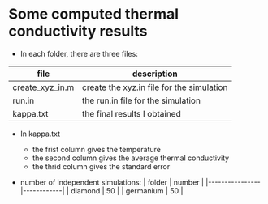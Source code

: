 # Some computed thermal conductivity results

* In each folder, there are three files:

| file            | description                                   |
|---------------- |-----------------------------------------------|
| create_xyz_in.m | create the xyz.in file for the simulation  |
| run.in          | the run.in file for the simulation   |
| kappa.txt       | the final results I obtained    |

* In kappa.txt
  * the frist column gives the temperature
  * the second column gives the average thermal conductivity
  * the thrid column gives the standard error

* number of independent simulations:
| folder            | number     |
|----------------   |------------|
| diamond           | 50  |
| germanium         | 50  |


